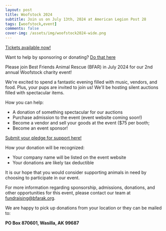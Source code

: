 ```yaml
---
layout: post
title: Woofstock 2024
subtitle: Join us on July 13th, 2024 at American Legion Post 28
tags: [woofstock,event]
comments: false
cover-img: /assets/img/woofstock2024-wide.png
---
```


[Tickets available now!](https://woofstock2024.eventbrite.com)

Want to help by sponsoring or donating? [Do that here](https://forms.gle/feDuSwy8MZZoaFik6)

Please join Best Friends Animal Rescue (BFAR) in July 2024 for our 2nd annual Woofstock
charity event!

We're excited to spend a fantastic evening filled with music, vendors, and food. Plus, your
pups are invited to join us! We'll be hosting silent auctions filled with spectacular
items.

How you can help:
* A donation of something spectacular for our auctions
* Purchase admission to the event (event website coming soon!)
* Become a vendor and sell your goods at the event ($75 per booth;
* Become an event sponsor!

[Submit your pledge for support here!](https://forms.gle/Fvd8bMkTMnZq71eU8)

How your donation will be recognized:
* Your company name will be listed on the event website
* Your donations are likely tax deductible

It is our hope that you would consider supporting animals in need by choosing to
participate in our event.

For more information regarding sponsorship, admissions, donations, and other
opportunities for this event, please contact our team at [fundraising@bfarak.org](mailto:fundraising@bfarak.org).

We are happy to pick up donations from your location or they can
be mailed to:

**PO Box 870601, Wasilla, AK 99687**
